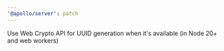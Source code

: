```yaml
---
'@apollo/server': patch
---
```


Use Web Crypto API for UUID generation when it's available (in Node 20+ and web workers)

